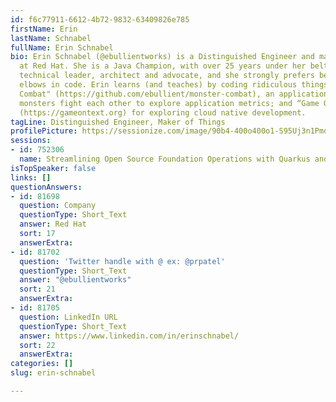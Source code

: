 ```yaml
---
id: f6c77911-6612-4b72-9832-63409826e785
firstName: Erin
lastName: Schnabel
fullName: Erin Schnabel
bio: Erin Schnabel (@ebullientworks) is a Distinguished Engineer and maker of things
  at Red Hat. She is a Java Champion, with over 25 years under her belt as a developer,
  technical leader, architect and advocate, and she strongly prefers being up to her
  elbows in code. Erin learns (and teaches) by coding ridiculous things, like "Monster
  Combat" (https://github.com/ebullient/monster-combat), an application that makes
  monsters fight each other to explore application metrics; and “Game On! Text Adventure”
  (https://gameontext.org) for exploring cloud native development.
tagLine: Distinguished Engineer, Maker of Things
profilePicture: https://sessionize.com/image/90b4-400o400o1-S95Uj3n1PmqQz5PprpDvXn.jpg
sessions:
- id: 752306
  name: Streamlining Open Source Foundation Operations with Quarkus and GitHub Actions
isTopSpeaker: false
links: []
questionAnswers:
- id: 81698
  question: Company
  questionType: Short_Text
  answer: Red Hat
  sort: 17
  answerExtra:
- id: 81702
  question: 'Twitter handle with @ ex: @prpatel'
  questionType: Short_Text
  answer: "@ebullientworks"
  sort: 21
  answerExtra:
- id: 81705
  question: LinkedIn URL
  questionType: Short_Text
  answer: https://www.linkedin.com/in/erinschnabel/
  sort: 22
  answerExtra:
categories: []
slug: erin-schnabel

---
```

